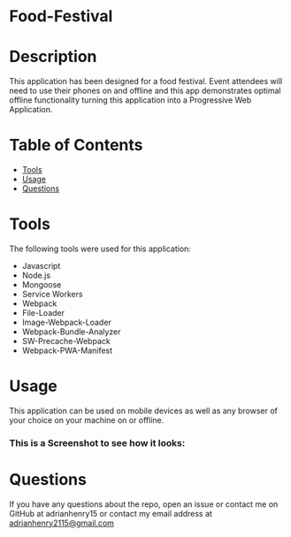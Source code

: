 # Food-Festival
# Description
This application has been designed for a food festival. Event attendees will need to use their phones on and offline and this app demonstrates optimal offline functionality turning this application into a Progressive Web Application.
 # Table of Contents
* [Tools](#tools)
* [Usage](#usage)
* [Questions](#questions)
# Tools
The following tools were used for this application:

- Javascript
- Node.js 
- Mongoose
- Service Workers
- Webpack
- File-Loader
- Image-Webpack-Loader
- Webpack-Bundle-Analyzer
- SW-Precache-Webpack
- Webpack-PWA-Manifest

# Usage

This application can be used on mobile devices as well as any browser of your choice on your machine on or offline.

### This is a Screenshot to see how it looks:



# Questions
If you have any questions about the repo, open an issue or contact me on GitHub at adrianhenry15 or contact my email
address at adrianhenry2115@gmail.com
